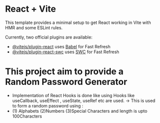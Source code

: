 # React + Vite

This template provides a minimal setup to get React working in Vite with HMR and some ESLint rules.

Currently, two official plugins are available:

- [@vitejs/plugin-react](https://github.com/vitejs/vite-plugin-react/blob/main/packages/plugin-react/README.md) uses [Babel](https://babeljs.io/) for Fast Refresh
- [@vitejs/plugin-react-swc](https://github.com/vitejs/vite-plugin-react-swc) uses [SWC](https://swc.rs/) for Fast Refresh

# This project aim to provide a Random Password Generator 
- Implementation of React Hooks is done like using Hooks like useCallback, useEffect , useState, useRef etc are used.
-> This is used to form a random password using :
- (1) Alphabets (2)Numbers (3)Special Characters 
and length is upto 100Characters
